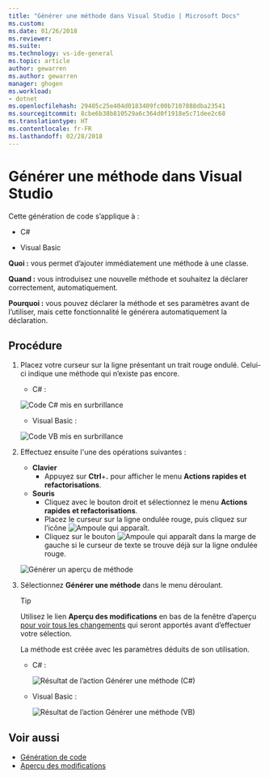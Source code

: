 ```yaml
---
title: "Générer une méthode dans Visual Studio | Microsoft Docs"
ms.custom: 
ms.date: 01/26/2018
ms.reviewer: 
ms.suite: 
ms.technology: vs-ide-general
ms.topic: article
author: gewarren
ms.author: gewarren
manager: ghogen
ms.workload:
- dotnet
ms.openlocfilehash: 29405c25e404d0183409fc00b7107888dba23541
ms.sourcegitcommit: 8cbe6b38b810529a6c364d0f1918e5c71dee2c68
ms.translationtype: HT
ms.contentlocale: fr-FR
ms.lasthandoff: 02/28/2018
---
```

# <a name="generate-a-method-in-visual-studio"></a>Générer une méthode dans Visual Studio

Cette génération de code s’applique à :

- C#

- Visual Basic

**Quoi :** vous permet d’ajouter immédiatement une méthode à une classe.

**Quand :** vous introduisez une nouvelle méthode et souhaitez la déclarer correctement, automatiquement.

**Pourquoi :** vous pouvez déclarer la méthode et ses paramètres avant de l’utiliser, mais cette fonctionnalité le générera automatiquement la déclaration.

## <a name="how-to"></a>Procédure

1. Placez votre curseur sur la ligne présentant un trait rouge ondulé. Celui-ci indique une méthode qui n’existe pas encore.

   - C# :

    ![Code C# mis en surbrillance](media/method-highlight-cs.png)

   - Visual Basic :

    ![Code VB mis en surbrillance](media/method-highlight-vb.png)

1. Effectuez ensuite l'une des opérations suivantes :

   - **Clavier**
     - Appuyez sur **Ctrl**+**.** pour afficher le menu **Actions rapides et refactorisations**.
   - **Souris**
     - Cliquez avec le bouton droit et sélectionnez le menu **Actions rapides et refactorisations**.
     - Placez le curseur sur la ligne ondulée rouge, puis cliquez sur l’icône ![Ampoule](media/bulb-cs.png) qui apparaît.
     - Cliquez sur le bouton ![Ampoule](media/bulb-cs.png) qui apparaît dans la marge de gauche si le curseur de texte se trouve déjà sur la ligne ondulée rouge.

    ![Générer un aperçu de méthode](media/method-preview-cs.png)

1. Sélectionnez **Générer une méthode** dans le menu déroulant.

   > [!TIP]
   > Utilisez le lien **Aperçu des modifications** en bas de la fenêtre d’aperçu [pour voir tous les changements](../../ide/preview-changes.md) qui seront apportés avant d’effectuer votre sélection.

   La méthode est créée avec les paramètres déduits de son utilisation.

   - C# :

      ![Résultat de l’action Générer une méthode (C#)](media/method-result-cs.png)

   - Visual Basic :

      ![Résultat de l’action Générer une méthode (VB)](media/method-result-vb.png)

## <a name="see-also"></a>Voir aussi

- [Génération de code](../code-generation-in-visual-studio.md)
- [Aperçu des modifications](../../ide/preview-changes.md)
